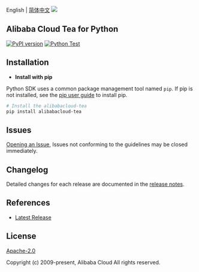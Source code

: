 English | [简体中文](README-CN.md)
![](https://aliyunsdk-pages.alicdn.com/icons/AlibabaCloud.svg)

## Alibaba Cloud Tea for Python

[![PyPI version](https://badge.fury.io/py/alibabacloud-tea.svg)](https://badge.fury.io/py/alibabacloud-tea)
[![Python Test](https://github.com/aliyun/tea-python/actions/workflows/testPython.yml/badge.svg)](https://github.com/aliyun/tea-python/actions/workflows/testPython.yml)

## Installation
- **Install with pip**

Python SDK uses a common package management tool named `pip`. If pip is not installed, see the [pip user guide](https://pip.pypa.io/en/stable/installing/ "pip User Guide") to install pip.

```bash
# Install the alibabacloud-tea
pip install alibabacloud-tea
```

## Issues
[Opening an Issue](https://github.com/aliyun/tea-python/issues/new), Issues not conforming to the guidelines may be closed immediately.

## Changelog
Detailed changes for each release are documented in the [release notes](./ChangeLog.md).

## References
* [Latest Release](https://github.com/aliyun/tea-python/tree/master/python)

## License
[Apache-2.0](http://www.apache.org/licenses/LICENSE-2.0)

Copyright (c) 2009-present, Alibaba Cloud All rights reserved.

